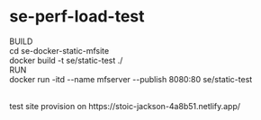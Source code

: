 # se-perf-load-test
 
 BUILD
 <br>
 cd se-docker-static-mfsite
 <br>
 docker build -t se/static-test ./
 <br>
 RUN
 <br>
 docker run -itd --name mfserver  --publish 8080:80 se/static-test

 <br>
 test site provision on https://stoic-jackson-4a8b51.netlify.app/

